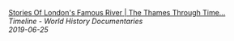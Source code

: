 <!--2024-07-21 00:18:13-->
<div class="yb">
  <a class="nodecor" href="/posts.html?istoriya/stories_of_londons_famous_river_the_thames_through_time_timeline">
    <img class="preview" data-videoid="NfdpQ0aMRCA" src="https://i.ytimg.com/vi/NfdpQ0aMRCA/hqdefault.jpg" align="middle" alt="">
  </a>
  <div class="inlbl text">
    <a class="nodecor" href="/posts.html?istoriya/stories_of_londons_famous_river_the_thames_through_time_timeline">Stories Of London's Famous River | The Thames Through Time...</a><br>
    <i class="smaller2">Timeline - World History Documentaries</i><br>
    <i class="smaller3">2019-06-25</i>
  </div>
</div>
